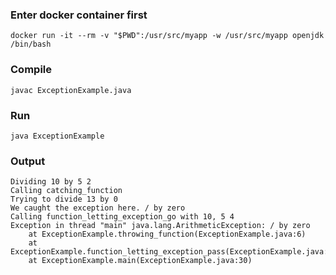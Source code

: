 ### Enter docker container first
```
docker run -it --rm -v "$PWD":/usr/src/myapp -w /usr/src/myapp openjdk /bin/bash
```

### Compile
```
javac ExceptionExample.java
```

### Run
```
java ExceptionExample
```

### Output
```
Dividing 10 by 5 2
Calling catching_function
Trying to divide 13 by 0
We caught the exception here. / by zero
Calling function_letting_exception_go with 10, 5 4
Exception in thread "main" java.lang.ArithmeticException: / by zero
	at ExceptionExample.throwing_function(ExceptionExample.java:6)
	at ExceptionExample.function_letting_exception_pass(ExceptionExample.java:21)
	at ExceptionExample.main(ExceptionExample.java:30)

```
